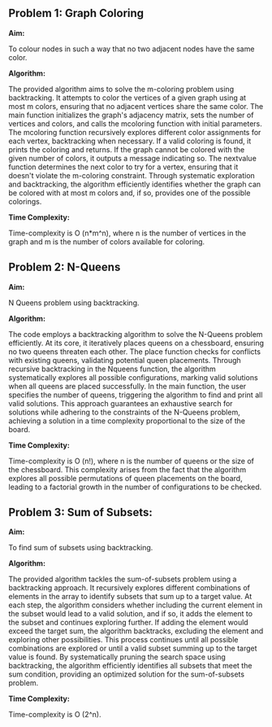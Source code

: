 ## Problem 1: Graph Coloring

__Aim:__

To colour nodes in such a way that no two adjacent nodes have the same color.

__Algorithm:__

The provided algorithm aims to solve the m-coloring problem using backtracking. It attempts to color the vertices of a given graph using at most m colors, ensuring that no adjacent vertices share the same color. The main function initializes the graph's adjacency matrix, sets the number of vertices and colors, and calls the mcoloring function with initial parameters. The mcoloring function recursively explores different color assignments for each vertex, backtracking when necessary. If a valid coloring is found, it prints the coloring and returns. If the graph cannot be colored with the given number of colors, it outputs a message indicating so. The nextvalue function determines the next color to try for a vertex, ensuring that it doesn't violate the m-coloring constraint. Through systematic exploration and backtracking, the algorithm efficiently identifies whether the graph can be colored with at most m colors and, if so, provides one of the possible colorings.

__Time Complexity:__

Time-complexity is O (n*m^n), where n is the number of vertices in the graph and m is the number of colors available for coloring.
## Problem 2: N-Queens

__Aim:__

N Queens problem using backtracking.

__Algorithm:__

The code employs a backtracking algorithm to solve the N-Queens problem efficiently. At its core, it iteratively places queens on a chessboard, ensuring no two queens threaten each other. The place function checks for conflicts with existing queens, validating potential queen placements. Through recursive backtracking in the Nqueens function, the algorithm systematically explores all possible configurations, marking valid solutions when all queens are placed successfully. In the main function, the user specifies the number of queens, triggering the algorithm to find and print all valid solutions. This approach guarantees an exhaustive search for solutions while adhering to the constraints of the N-Queens problem, achieving a solution in a time complexity proportional to the size of the board.

__Time Complexity:__

Time-complexity is O (n!), where n is the number of queens or the size of the chessboard. This complexity arises from the fact that the algorithm explores all possible permutations of queen placements on the board, leading to a factorial growth in the number of configurations to be checked.

## Problem 3: Sum of Subsets:

__Aim:__

To find sum of subsets using backtracking.

__Algorithm:__

The provided algorithm tackles the sum-of-subsets problem using a backtracking approach. It recursively explores different combinations of elements in the array to identify subsets that sum up to a target value. At each step, the algorithm considers whether including the current element in the subset would lead to a valid solution, and if so, it adds the element to the subset and continues exploring further. If adding the element would exceed the target sum, the algorithm backtracks, excluding the element and exploring other possibilities. This process continues until all possible combinations are explored or until a valid subset summing up to the target value is found. By systematically pruning the search space using backtracking, the algorithm efficiently identifies all subsets that meet the sum condition, providing an optimized solution for the sum-of-subsets problem.

__Time Complexity:__

Time-complexity is O (2^n).
